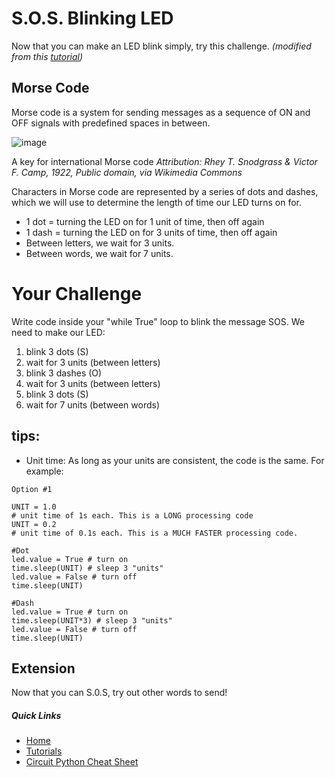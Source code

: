 # S.O.S. Blinking LED

Now that you can make an LED blink simply, try this challenge. *(modified from this [tutorial](https://sites.google.com/view/circuitpython/tutorials/blinking-led/sos))*


## Morse Code
Morse code is a system for sending messages as a sequence of ON and OFF signals with predefined spaces in between. 

![image](https://github.com/MrPrattASH/Robotics-II-Circuit-Python/assets/101632496/ab17fe38-33fd-41bd-83a9-8b51b805d185)

A key for international Morse code
*Attribution: Rhey T. Snodgrass & Victor F. Camp, 1922, Public domain, via Wikimedia Commons*

Characters in Morse code are represented by a series of dots and dashes, which we will use to determine the length of time our LED turns on for. 

* 1 dot = turning the LED on for 1 unit of time, then off again
* 1 dash = turning the LED on for 3 units of time, then off again
* Between letters, we wait for 3 units.
* Between words, we wait for 7 units.

# Your Challenge
Write code inside your "while True" loop to blink the message SOS. We need to make our LED:

1. blink 3 dots (S)
2. wait for 3 units (between letters)
3. blink 3 dashes (O)
4. wait for 3 units (between letters)
5. blink 3 dots (S)
6. wait for 7 units (between words)

## tips:
* Unit time: As long as your units are consistent, the code is the same. For example:

```
Option #1

UNIT = 1.0
# unit time of 1s each. This is a LONG processing code
UNIT = 0.2
# unit time of 0.1s each. This is a MUCH FASTER processing code.

#Dot
led.value = True # turn on
time.sleep(UNIT) # sleep 3 "units"
led.value = False # turn off
time.sleep(UNIT)

#Dash
led.value = True # turn on
time.sleep(UNIT*3) # sleep 3 "units"
led.value = False # turn off
time.sleep(UNIT)

```

## Extension
Now that you can S.0.S, try out other words to send! 

##### Quick Links
* [Home](README.md)
* [Tutorials](learning_modules/tutorials_list.md)
* [Circuit Python Cheat Sheet](learning_modules/circuit_python_cheatsheet.md)